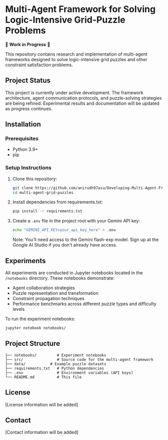 # Multi-Agent Framework for Solving Logic-Intensive Grid-Puzzle Problems

🚧 **Work in Progress** 🚧

This repository contains research and implementation of multi-agent frameworks designed to solve logic-intensive grid puzzles and other constraint satisfaction problems.

## Project Status

This project is currently under active development. The framework architecture, agent communication protocols, and puzzle-solving strategies are being refined. Experimental results and documentation will be updated as progress continues.

## Installation

### Prerequisites
- Python 3.9+
- pip

### Setup Instructions

1. Clone this repository:
   ```bash
   git clone https://github.com/anirudh97asu/Developing-Multi-Agent-Frameworks-for-Solving-Logic-Intensive-Grid-Puzzle-Problems.git
   cd multi-agent-grid-puzzles
   ```

2. Install dependencies from requirements.txt:
   ```bash
   pip install -r requirements.txt
   ```

3. Create a `.env` file in the project root with your Gemini API key:
   ```bash
   echo "GEMINI_API_KEY=your_api_key_here" > .env
   ```

   Note: You'll need access to the Gemini flash-exp model. Sign up at the Google AI Studio if you don't already have access.

## Experiments

All experiments are conducted in Jupyter notebooks located in the `/notebooks` directory. These notebooks demonstrate:

- Agent collaboration strategies
- Puzzle representation and transformation
- Constraint propagation techniques
- Performance benchmarks across different puzzle types and difficulty levels

To run the experiment notebooks:
```bash
jupyter notebook notebooks/
```

## Project Structure

```
├── notebooks/         # Experiment notebooks
├── src/               # Source code for the multi-agent framework
├── data/           # Example puzzle datasets
├── requirements.txt   # Python dependencies
├── .env               # Environment variables (API keys)
└── README.md          # This file
```

## License

[License information will be added]

## Contact

[Contact information will be added]
